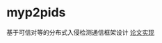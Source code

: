 # myp2pids
基于可信对等的分布式入侵检测通信框架设计
[论文实现](http://kns.cnki.net/kcms/detail/detail.aspx?filename=SJSJ201005016&dbcode=CJFD&dbname=CJFD2010&v=)
